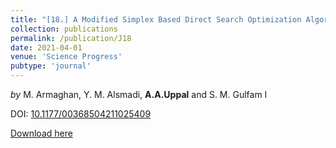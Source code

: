 ```yaml
---
title: "[18.] A Modified Simplex Based Direct Search Optimization Algorithm for Adaptive Transversal FIR Filters"
collection: publications
permalink: /publication/J18
date: 2021-04-01
venue: 'Science Progress'
pubtype: 'journal'
---
```

*by* M. Armaghan, Y. M. Alsmadi, **A.A.Uppal** and S. M. Gulfam I 

DOI: [10.1177/00368504211025409](https://doi.org/10.1177/00368504211025409)

[Download here](https://aauppal.github.io/files/J18.pdf)
